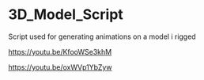 # 3D_Model_Script
Script used for generating animations on a model i rigged

https://youtu.be/KfooWSe3khM

https://youtu.be/oxWVp1YbZyw

